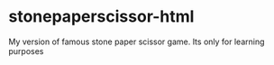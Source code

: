 # stonepaperscissor-html
My version of famous stone paper scissor game. Its only for learning purposes
